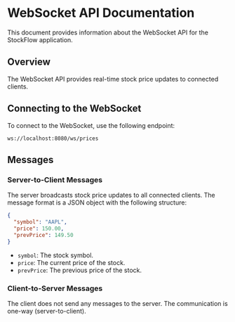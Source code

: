 # WebSocket API Documentation

This document provides information about the WebSocket API for the StockFlow application.

## Overview

The WebSocket API provides real-time stock price updates to connected clients.

## Connecting to the WebSocket

To connect to the WebSocket, use the following endpoint:

```
ws://localhost:8080/ws/prices
```

## Messages

### Server-to-Client Messages

The server broadcasts stock price updates to all connected clients. The message format is a JSON object with the following structure:

```json
{
  "symbol": "AAPL",
  "price": 150.00,
  "prevPrice": 149.50
}
```

*   `symbol`: The stock symbol.
*   `price`: The current price of the stock.
*   `prevPrice`: The previous price of the stock.

### Client-to-Server Messages

The client does not send any messages to the server. The communication is one-way (server-to-client).
